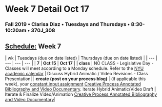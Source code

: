 # Week 7 Detail Oct 17

### Fall 2019 • Clarisa Diaz • Tuesdays and Thursdays • 8:30-10:20am • 370J_308

## [Schedule:](./) Week 7

| wk | Tuesdays \(due on date listed\) | Thursdays \(due on date listed\) |
| --- | --- | --- | --- |
| **7** | **Oct 15** | **Oct 17** |
| **class** | NO CLASS - Legislative Day - Classes will meet according to a Monday schedule. Refer to the [NYU academic calendar](https://www.nyu.edu/registrar/calendars/university-academic-calendar.html#1198) |  Discuss Hybrid Animatic / Video Revisions - Class Presentation|
| **create \(post on your process blog\)** |  \(if applicable this week\), your [constant input assignment](constant-input-or-output.md) [Creative Process Annotated Bibliography and Video Documentary](../projects/creative-process-annotated-bibliography-and-video-documentary.md).  Iterate Hybrid Animatic/Video Draft |
Iterate & Finalize Video/Animation [Creative Process Annotated Bibliography and Video Documentary](creative-process-annotated-bibliography-and-video-documentary.md)|  

